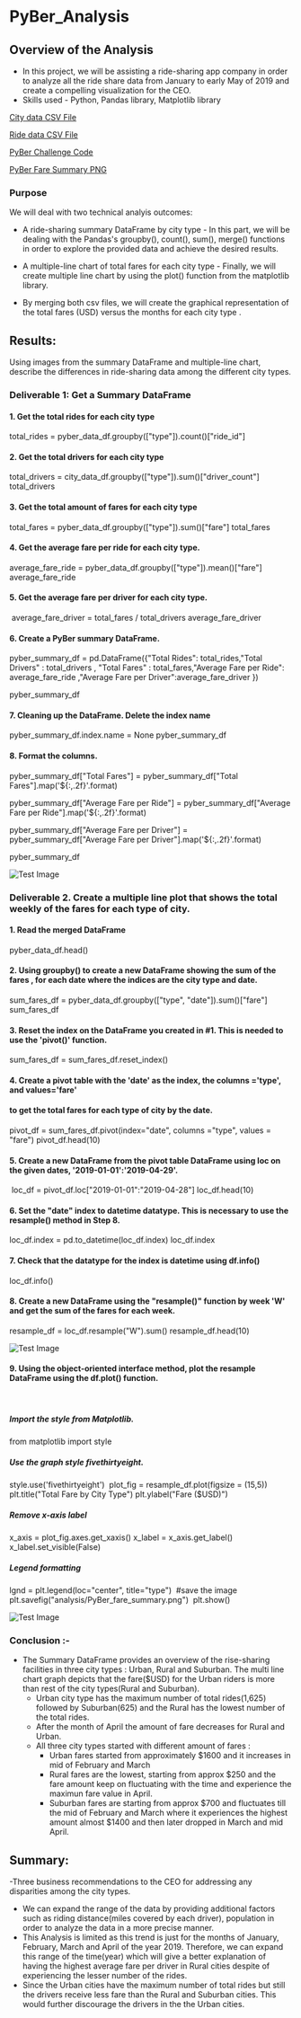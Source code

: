 # PyBer_Analysis

## Overview of the Analysis

- In this project, we will be assisting a ride-sharing app company in order to analyze all the ride share data from January to early May of 2019 and create a compelling visualization for the CEO. 
- Skills used - Python, Pandas library, Matplotlib library

[City data CSV File](Resources/city_data.csv)

[Ride data CSV File](Resources/ride_data.csv)


[PyBer Challenge Code](PyBer_Challenge.ipynb)

[PyBer Fare Summary PNG](analysis/PyBer_fare_summary.png)


### Purpose

We will deal with two technical analyis outcomes:
 - A ride-sharing summary DataFrame by city type - In this part, we will be dealing with the Pandas's groupby(), count(), sum(), merge() functions in order to explore    the provided data and achieve the desired results.
 
 - A multiple-line chart of total fares for each city type - Finally, we will create multiple line chart by using the plot() function from the matplotlib library.

 - By merging both csv files, we will create the graphical representation of the        total fares (USD) versus the months for each city type .

## Results: 
Using images from the summary DataFrame and multiple-line chart, describe the differences in ride-sharing data among the different city types.

### Deliverable 1: Get a Summary DataFrame
####  1. Get the total rides for each city type
total_rides = pyber_data_df.groupby(["type"]).count()["ride_id"]
       
#### 2. Get the total drivers for each city type
total_drivers = city_data_df.groupby(["type"]).sum()["driver_count"]
total_drivers

####  3. Get the total amount of fares for each city type
total_fares = pyber_data_df.groupby(["type"]).sum()["fare"]
total_fares

#### 4. Get the average fare per ride for each city type. 
average_fare_ride = pyber_data_df.groupby(["type"]).mean()["fare"]
average_fare_ride

#### 5. Get the average fare per driver for each city type. 
​
average_fare_driver = total_fares / total_drivers
average_fare_driver

####  6. Create a PyBer summary DataFrame. 
pyber_summary_df = pd.DataFrame({"Total Rides": total_rides,"Total Drivers" : total_drivers , "Total Fares" : total_fares,"Average Fare per Ride": average_fare_ride ,"Average Fare per Driver":average_fare_driver })

pyber_summary_df

####  7. Cleaning up the DataFrame. Delete the index name

pyber_summary_df.index.name = None
pyber_summary_df

####  8. Format the columns.
pyber_summary_df["Total Fares"] = pyber_summary_df["Total Fares"].map('${:,.2f}'.format)

pyber_summary_df["Average Fare per Ride"] = pyber_summary_df["Average Fare per Ride"].map('${:,.2f}'.format)

pyber_summary_df["Average Fare per Driver"] = pyber_summary_df["Average Fare per Driver"].map('${:,.2f}'.format)

pyber_summary_df

![Test Image](/Image/pyber_summary.png)

### Deliverable 2. Create a multiple line plot that shows the total weekly of the fares for each type of city.

#### 1. Read the merged DataFrame
pyber_data_df.head()

#### 2. Using groupby() to create a new DataFrame showing the sum of the fares ,  for each date where the indices are the city type and date.

sum_fares_df = pyber_data_df.groupby(["type", "date"]).sum()["fare"]
sum_fares_df

#### 3. Reset the index on the DataFrame you created in #1. This is needed to use the 'pivot()' function.
sum_fares_df = sum_fares_df.reset_index()
​
#### 4. Create a pivot table with the 'date' as the index, the columns ='type', and values='fare' 
#### to get the total fares for each type of city by the date. 

pivot_df = sum_fares_df.pivot(index="date", columns ="type", values = "fare")
pivot_df.head(10)

#### 5. Create a new DataFrame from the pivot table DataFrame using loc on the given dates, '2019-01-01':'2019-04-29'.
​
loc_df = pivot_df.loc["2019-01-01":"2019-04-28"]
loc_df.head(10)

#### 6. Set the "date" index to datetime datatype. This is necessary to use the resample() method in Step 8.
loc_df.index = pd.to_datetime(loc_df.index)
loc_df.index

#### 7. Check that the datatype for the index is datetime using df.info()
loc_df.info()

#### 8. Create a new DataFrame using the "resample()" function by week 'W' and get the sum of the fares for each week.
resample_df = loc_df.resample("W").sum()
resample_df.head(10)

![Test Image](/Image/pyber_resample.png)


#### 9. Using the object-oriented interface method, plot the resample DataFrame using the df.plot() function. 
​
##### Import the style from Matplotlib.
from matplotlib import style
​
##### Use the graph style fivethirtyeight.
style.use('fivethirtyeight')
​
plot_fig = resample_df.plot(figsize = (15,5))
​
plt.title("Total Fare by City Type")
plt.ylabel("Fare ($USD)")
​
##### Remove x-axis label
x_axis = plot_fig.axes.get_xaxis()
x_label = x_axis.get_label()
x_label.set_visible(False)
​
​
##### Legend formatting
lgnd = plt.legend(loc="center", title="type")
​
#save the image
​
plt.savefig("analysis/PyBer_fare_summary.png")
​
plt.show()

![Test Image](/analysis/PyBer_fare_summary.png)

### Conclusion :- 
- The Summary DataFrame provides an overview of the rise-sharing facilities in three city types : Urban, Rural and Suburban. The multi line chart graph depicts that the fare($USD) for the Urban riders is more than rest of the city types(Rural and Suburban). 
  - Urban city type has the maximum number of total rides(1,625) followed by            Suburban(625) and the Rural has the lowest number of the total rides.
  - After the month of April the amount of fare decreases for Rural and Urban.
  - All three city types started with different amount of fares :
      - Urban fares started from approximately $1600 and it increases in mid of February and March
      - Rural fares are the lowest, starting from approx $250 and the fare amount keep on fluctuating with the time and experience the maximun fare value                   in April.
      - Suburban fares are starting from approx $700 and fluctuates till the mid of February and March where it experiences the highest amount almost $1400 and             then later dropped in March and mid April.
   
## Summary:
-Three business recommendations to the CEO for addressing any disparities among the city types.
   -  We can expand the range of the data by providing additional factors such as riding distance(miles covered by each driver), population in order to                   analyze the data in a more precise manner.
   - This Analysis is limited as this trend is just for the months of January, February, March and April of the year 2019. Therefore, we can expand this range of         the time(year) which will give a better explanation of having the highest average fare per driver in Rural cities despite of experiencing the lesser number of       the rides.
   - Since the Urban cities have the maximum number of total rides but still the drivers receive less fare than the Rural and Suburban cities. This would further         discourage the drivers in the the Urban cities.
 





